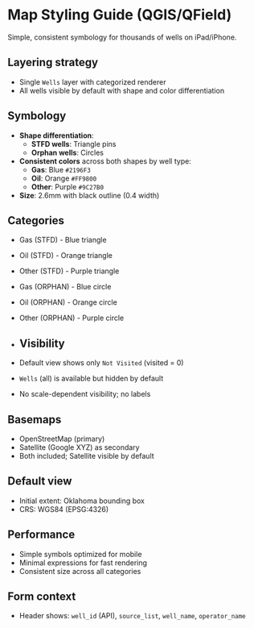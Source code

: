 # Map Styling Guide (QGIS/QField)

Simple, consistent symbology for thousands of wells on iPad/iPhone.

## Layering strategy
- Single `Wells` layer with categorized renderer
- All wells visible by default with shape and color differentiation

## Symbology
- **Shape differentiation**:
  - **STFD wells**: Triangle pins
  - **Orphan wells**: Circles
- **Consistent colors** across both shapes by well type:
  - **Gas**: Blue `#2196F3`
  - **Oil**: Orange `#FF9800` 
  - **Other**: Purple `#9C27B0`
- **Size**: 2.6mm with black outline (0.4 width)

## Categories
- Gas (STFD) - Blue triangle
- Oil (STFD) - Orange triangle  
- Other (STFD) - Purple triangle
- Gas (ORPHAN) - Blue circle
- Oil (ORPHAN) - Orange circle
- Other (ORPHAN) - Purple circle

- ## Visibility
- Default view shows only `Not Visited` (visited = 0)
- `Wells` (all) is available but hidden by default
- No scale-dependent visibility; no labels

## Basemaps
- OpenStreetMap (primary)
- Satellite (Google XYZ) as secondary
- Both included; Satellite visible by default

## Default view
- Initial extent: Oklahoma bounding box
- CRS: WGS84 (EPSG:4326)

## Performance
- Simple symbols optimized for mobile
- Minimal expressions for fast rendering
- Consistent size across all categories

## Form context
- Header shows: `well_id` (API), `source_list`, `well_name`, `operator_name`
